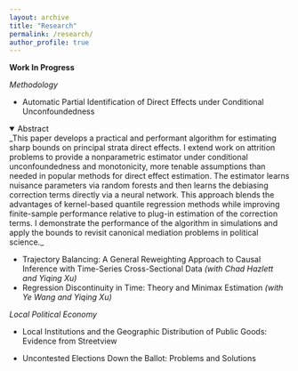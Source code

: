 ```yaml
---
layout: archive
title: "Research"
permalink: /research/
author_profile: true
---
```


**Work In Progress**

_Methodology_

* Automatic Partial Identification of Direct Effects under Conditional Unconfoundedness

<details open>
  <summary>Abstract</summary>
  _This paper develops a practical and performant algorithm for estimating sharp bounds on principal strata direct effects. I extend work on attrition problems to provide a nonparametric estimator under conditional unconfoundedness and monotonicity, more tenable assumptions than needed in popular methods for direct effect estimation. The estimator learns nuisance parameters via random forests and then learns the debiasing correction terms directly via a neural network. This approach blends the advantages of kernel-based quantile regression methods while improving finite-sample performance relative to plug-in estimation of the correction terms. I demonstrate the performance of the algorithm in simulations and apply the bounds to revisit canonical mediation problems in political science._
</details>

* Trajectory Balancing: A General Reweighting Approach to Causal Inference with Time-Series Cross-Sectional Data _(with Chad Hazlett and Yiqing Xu)_
* Regression Discontinuity in Time: Theory and Minimax Estimation _(with  Ye Wang and Yiqing Xu)_

<!--- 
 * Minimax Adjustments for Spatial Confounding _(with Apoorva Lal)_
-->
_Local Political Economy_

* Local Institutions and the Geographic Distribution of Public Goods: Evidence from Streetview

* Uncontested Elections Down the Ballot: Problems and Solutions


<!--- 
* Natural Amenities and Political Incentives: Evidence from Climate Change _(with Janet Malzahn)_
* Does Politics Need Tiebout? Local Distributive Politics and Residential Sorting
* The Chief and the Sheriff: Election vs. Appointment in Municipal Policing _(with Shun Yamaya)_
-->